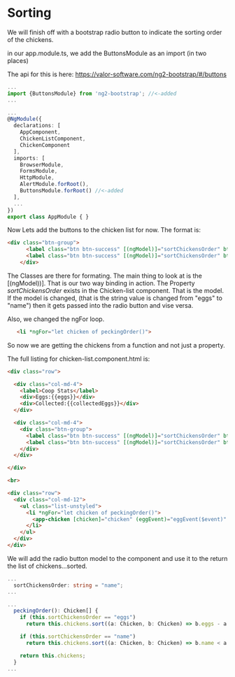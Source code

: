 #  Sorting


We will finish off with a bootstrap radio button to indicate the sorting order of the 
chickens.

in our app.module.ts, we add the ButtonsModule as an import (in two places)

The api for this is here:
https://valor-software.com/ng2-bootstrap/#/buttons


```typescript
...
import {ButtonsModule} from 'ng2-bootstrap'; //<-added
...

...
@NgModule({
  declarations: [
    AppComponent,
    ChickenListComponent,
    ChickenComponent
  ],
  imports: [
    BrowserModule,
    FormsModule,
    HttpModule,
    AlertModule.forRoot(),
    ButtonsModule.forRoot() //<-added
  ],
  ...
})
export class AppModule { }

```

Now Lets add the buttons to the chicken list for now.
The format is:
```html
<div class="btn-group">
      <label class="btn btn-success" [(ngModel)]="sortChickensOrder" btnRadio="name" uncheckable>Name</label>
      <label class="btn btn-success" [(ngModel)]="sortChickensOrder" btnRadio="eggs" uncheckable>Eggs</label>
    </div>
```
The Classes are there for formating.  The main thing to look at is the [(ngModel))]. That is our two
way binding in action.  The Property _sortChickensOrder_ exists in the Chicken-list component. That is the
model. If the model is changed, (that is the string value is changed from "eggs" to "name") then it gets
passed into the radio button and vise versa.

Also, we changed the ngFor loop.

```html
   <li *ngFor="let chicken of peckingOrder()">
```
So now we are getting the chickens from a function and not just a property.

The full listing for chicken-list.component.html is:

```html
<div class="row">

  <div class="col-md-4">
    <label>Coop Stats</label>
    <div>Eggs:{{eggs}}</div>
    <div>Collected:{{collectedEggs}}</div>
  </div>

  <div class="col-md-4">
    <div class="btn-group"> 
      <label class="btn btn-success" [(ngModel)]="sortChickensOrder" btnRadio="name"  >Name</label>
      <label class="btn btn-success" [(ngModel)]="sortChickensOrder" btnRadio="eggs"  >Eggs</label>
    </div>
  </div>

</div>

<br>

<div class="row">
  <div class="col-md-12">
    <ul class="list-unstyled">
      <li *ngFor="let chicken of peckingOrder()">
        <app-chicken [chicken]="chicken" (eggEvent)="eggEvent($event)" (deleteEvent)="deleteChickenFromList($event)"></app-chicken>
      </li>
    </ul>
  </div>
</div>

```


We will add the radio button model to the component and use it to the return the list of chickens...sorted.

```typescript
...
  sortChickensOrder: string = "name";
...

... 
  peckingOrder(): Chicken[] {
    if (this.sortChickensOrder == "eggs")
      return this.chickens.sort((a: Chicken, b: Chicken) => b.eggs - a.eggs);

    if (this.sortChickensOrder == "name")
      return this.chickens.sort((a: Chicken, b: Chicken) => b.name < a.name ? 1 : -1);

    return this.chickens;
  }
...
```


